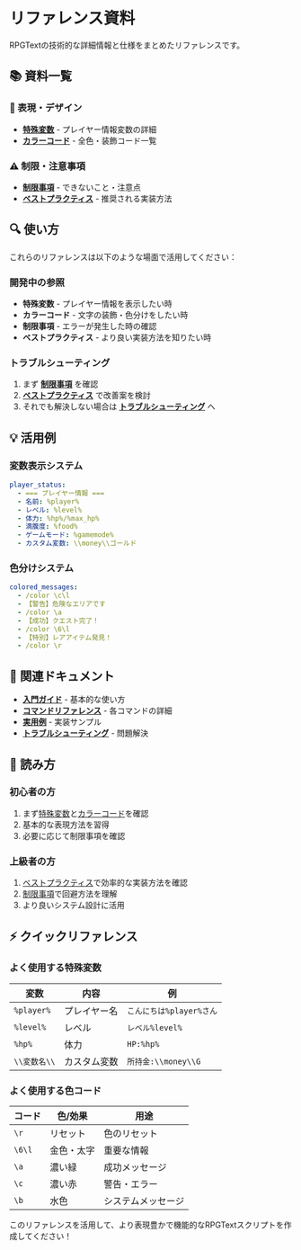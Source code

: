 # リファレンス資料

RPGTextの技術的な詳細情報と仕様をまとめたリファレンスです。

## 📚 資料一覧

### 🎨 表現・デザイン
- **[特殊変数](special-variables.md)** - プレイヤー情報変数の詳細
- **[カラーコード](color-codes.md)** - 全色・装飾コード一覧

### ⚠️ 制限・注意事項
- **[制限事項](limitations.md)** - できないこと・注意点
- **[ベストプラクティス](best-practices.md)** - 推奨される実装方法

## 🔍 使い方

これらのリファレンスは以下のような場面で活用してください：

### 開発中の参照
- **特殊変数** - プレイヤー情報を表示したい時
- **カラーコード** - 文字の装飾・色分けをしたい時
- **制限事項** - エラーが発生した時の確認
- **ベストプラクティス** - より良い実装方法を知りたい時

### トラブルシューティング
1. まず **[制限事項](limitations.md)** を確認
2. **[ベストプラクティス](best-practices.md)** で改善案を検討
3. それでも解決しない場合は **[トラブルシューティング](../troubleshooting/README.md)** へ

## 💡 活用例

### 変数表示システム
```yaml
player_status:
  - === プレイヤー情報 ===
  - 名前: %player%
  - レベル: %level%
  - 体力: %hp%/%max_hp%
  - 満腹度: %food%
  - ゲームモード: %gamemode%
  - カスタム変数: \\money\\ゴールド
```

### 色分けシステム
```yaml
colored_messages:
  - /color \c\l
  - 【警告】危険なエリアです
  - /color \a
  - 【成功】クエスト完了！
  - /color \6\l
  - 【特別】レアアイテム発見！
  - /color \r
```

## 🔗 関連ドキュメント

- **[入門ガイド](../getting-started/README.md)** - 基本的な使い方
- **[コマンドリファレンス](../commands/README.md)** - 各コマンドの詳細
- **[実用例](../examples/README.md)** - 実装サンプル
- **[トラブルシューティング](../troubleshooting/README.md)** - 問題解決

## 📖 読み方

### 初心者の方
1. まず[特殊変数](special-variables.md)と[カラーコード](color-codes.md)を確認
2. 基本的な表現方法を習得
3. 必要に応じて制限事項を確認

### 上級者の方
1. [ベストプラクティス](best-practices.md)で効率的な実装方法を確認
2. [制限事項](limitations.md)で回避方法を理解
3. より良いシステム設計に活用

## ⚡ クイックリファレンス

### よく使用する特殊変数
| 変数 | 内容 | 例 |
|------|------|-----|
| `%player%` | プレイヤー名 | `こんにちは%player%さん` |
| `%level%` | レベル | `レベル%level%` |
| `%hp%` | 体力 | `HP:%hp%` |
| `\\変数名\\` | カスタム変数 | `所持金:\\money\\G` |

### よく使用する色コード
| コード | 色/効果 | 用途 |
|-------|---------|------|
| `\r` | リセット | 色のリセット |
| `\6\l` | 金色・太字 | 重要な情報 |
| `\a` | 濃い緑 | 成功メッセージ |
| `\c` | 濃い赤 | 警告・エラー |
| `\b` | 水色 | システムメッセージ |

このリファレンスを活用して、より表現豊かで機能的なRPGTextスクリプトを作成してください！